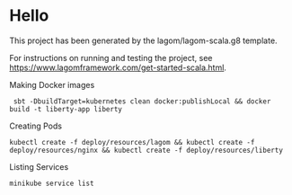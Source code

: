 # Hello

This project has been generated by the lagom/lagom-scala.g8 template. 

For instructions on running and testing the project, see https://www.lagomframework.com/get-started-scala.html.

Making Docker images 

```
 sbt -DbuildTarget=kubernetes clean docker:publishLocal && docker build -t liberty-app liberty
```

Creating Pods

```
kubectl create -f deploy/resources/lagom && kubectl create -f deploy/resources/nginx && kubectl create -f deploy/resources/liberty
```

Listing Services

```
minikube service list
```

